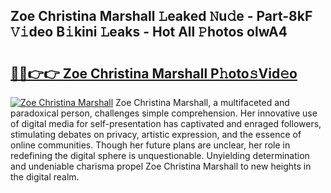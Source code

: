 ## Zoe Christina Marshall 𝙻eaked 𝙽u𝚍e - Part-8kF 𝚅𝚒deo B𝚒kini 𝙻eaks - Hot All 𝙿hotos olwA4

# <h2><a href="http://ld0j0h6.urlbe.top/?page=Zoe+Christina+Marshall">🔗🔗👉👉 Zoe Christina Marshall P𝚑oto𝚜Vid𝚎o</a></h2>

[![Zoe Christina Marshall](https://i.imgur.com/eBuTRDB.gif)](http://ld0j0h6.urlbe.top/?page=Zoe+Christina+Marshall)
Zoe Christina Marshall, a multifaceted and paradoxical person, challenges simple comprehension. Her innovative use of digital media for self-presentation has captivated and enraged followers, stimulating debates on privacy, artistic expression, and the essence of online communities. Though her future plans are unclear, her role in redefining the digital sphere is unquestionable. Unyielding determination and undeniable charisma propel Zoe Christina Marshall to new heights in the digital realm.
